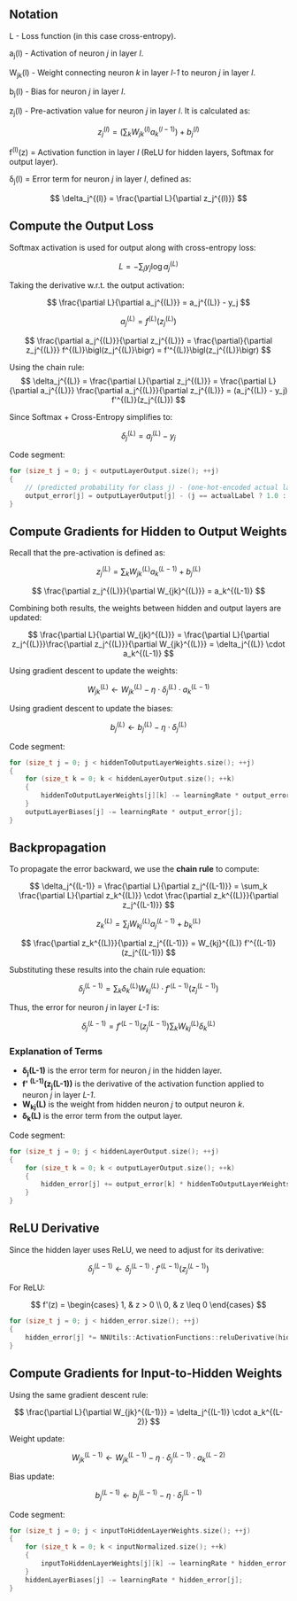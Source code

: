 ## Notation
L - Loss function (in this case cross-entropy).

a<sub>j</sub>(l) - Activation of neuron *j* in layer *l*.

W<sub>jk</sub>(l) - Weight connecting neuron *k* in layer *l-1* to neuron *j* in layer *l*.

b<sub>j</sub>(l) - Bias for neuron *j* in layer *l*.

z<sub>j</sub>(l) - Pre-activation value for neuron *j* in layer *l*. It is calculated as:

$$
z_j^{(l)} = (\sum_k W_{jk}^{(l)} a_k^{(l-1)}) + b_j^{(l)}
$$

f<sup>(l)</sup>(z) = Activation function in layer *l* (ReLU for hidden layers, Softmax for output layer).

δ<sub>j</sub>(l) = Error term for neuron *j* in layer *l*, defined as:

$$
\delta_j^{(l)} = \frac{\partial L}{\partial z_j^{(l)}}
$$

## Compute the Output Loss
Softmax activation is used for output along with cross-entropy loss:

$$
L = - \sum_j y_j \log a_j^{(L)}
$$

Taking the derivative w.r.t. the output activation:

$$
\frac{\partial L}{\partial a_j^{(L)}} = a_j^{(L)} - y_j
$$

$$
a_j^{(L)} = f^{(L)}\bigl(z_j^{(L)}\bigr)
$$


$$
\frac{\partial a_j^{(L)}}{\partial z_j^{(L)}} = \frac{\partial}{\partial z_j^{(L)}} f^{(L)}\bigl(z_j^{(L)}\bigr) = f'^{(L)}\bigl(z_j^{(L)}\bigr)
$$

Using the chain rule:
$$
\delta_j^{(L)} = \frac{\partial L}{\partial z_j^{(L)}} = \frac{\partial L}{\partial a_j^{(L)}} \frac{\partial a_j^{(L)}}{\partial z_j^{(L)}} = (a_j^{(L)} - y_j) f'^{(L)}(z_j^{(L)})
$$

Since Softmax + Cross-Entropy simplifies to:

$$
\delta_j^{(L)} = a_j^{(L)} - y_j
$$

Code segment:
```c++
for (size_t j = 0; j < outputLayerOutput.size(); ++j)
{
    // (predicted probability for class j) - (one-hot-encoded actual label (correct 1, incorrect 0))
    output_error[j] = outputLayerOutput[j] - (j == actualLabel ? 1.0 : 0.0);
}

```

## Compute Gradients for Hidden to Output Weights
Recall that the pre-activation is defined as:

$$
z_j^{(L)} = \sum_k W_{jk}^{(L)} a_k^{(L-1)} + b_j^{(L)}
$$

$$
\frac{\partial z_j^{(L)}}{\partial W_{jk}^{(L)}} = a_k^{(L-1)}
$$

Combining both results, the weights between hidden and output layers are updated:

$$
\frac{\partial L}{\partial W_{jk}^{(L)}} = \frac{\partial L}{\partial z_j^{(L)}}\frac{\partial z_j^{(L)}}{\partial W_{jk}^{(L)}} = \delta_j^{(L)} \cdot a_k^{(L-1)}
$$

Using gradient descent to update the weights:

$$
W_{jk}^{(L)} \gets W_{jk}^{(L)} - \eta \cdot \delta_j^{(L)} \cdot a_k^{(L-1)}
$$

Using gradient descent to update the biases:

$$
b_j^{(L)} \gets b_j^{(L)} - \eta \cdot \delta_j^{(L)}
$$

Code segment:
```c++
for (size_t j = 0; j < hiddenToOutputLayerWeights.size(); ++j)
{
    for (size_t k = 0; k < hiddenLayerOutput.size(); ++k)
    {
        hiddenToOutputLayerWeights[j][k] -= learningRate * output_error[j] * hiddenLayerOutput[k];
    }
    outputLayerBiases[j] -= learningRate * output_error[j];
}
```

## Backpropagation
To propagate the error backward, we use the **chain rule** to compute:

$$
\delta_j^{(L-1)} = \frac{\partial L}{\partial z_j^{(L-1)}} = \sum_k \frac{\partial L}{\partial z_k^{(L)}} \cdot \frac{\partial z_k^{(L)}}{\partial z_j^{(L-1)}}
$$

$$
z_k^{(L)} = \sum_j W_{kj}^{(L)} a_j^{(L-1)} + b_k^{(L)}
$$

$$
\frac{\partial z_k^{(L)}}{\partial z_j^{(L-1)}} = W_{kj}^{(L)} f'^{(L-1)}(z_j^{(L-1)})
$$

Substituting these results into the chain rule equation:

$$
\delta_j^{(L-1)} = \sum_k \delta_k^{(L)} W_{kj}^{(L)} \cdot f'^{(L-1)}(z_j^{(L-1)})
$$

Thus, the error for neuron *j* in layer *L-1* is:

$$
\delta_j^{(L-1)} = f'^{(L-1)}(z_j^{(L-1)}) \sum_k W_{kj}^{(L)} \delta_k^{(L)}
$$

### **Explanation of Terms**
- **δ<sub>j</sub>(L-1)** is the error term for neuron *j* in the hidden layer.
- **f' <sup>(L-1)</sup>(z<sub>j</sub>(L-1))** is the derivative of the activation function applied to neuron *j* in layer *L-1*.
- **W<sub>kj</sub>(L)** is the weight from hidden neuron *j* to output neuron *k*.
- **δ<sub>k</sub>(L)** is the error term from the output layer.

Code segment:
```c++
for (size_t j = 0; j < hiddenLayerOutput.size(); ++j)
{
    for (size_t k = 0; k < outputLayerOutput.size(); ++k)
    {
        hidden_error[j] += output_error[k] * hiddenToOutputLayerWeights[k][j];
    }
}
```

## ReLU Derivative
Since the hidden layer uses ReLU, we need to adjust for its derivative:

$$
\delta_j^{(L-1)} \gets \delta_j^{(L-1)} \cdot f'^{(L-1)}(z_j^{(L-1)})
$$

For ReLU:

$$
f'(z) = \begin{cases} 
1, & z > 0 \\ 
0, & z \leq 0 
\end{cases}
$$

```c++
for (size_t j = 0; j < hidden_error.size(); ++j)
{
    hidden_error[j] *= NNUtils::ActivationFunctions::reluDerivative(hiddenLayerOutput[j]);
}
```

## Compute Gradients for Input-to-Hidden Weights
Using the same gradient descent rule:

$$
\frac{\partial L}{\partial W_{jk}^{(L-1)}} = \delta_j^{(L-1)} \cdot a_k^{(L-2)}
$$

Weight update:

$$
W_{jk}^{(L-1)} \gets W_{jk}^{(L-1)} - \eta \cdot \delta_j^{(L-1)} \cdot a_k^{(L-2)}
$$

Bias update:

$$
b_j^{(L-1)} \gets b_j^{(L-1)} - \eta \cdot \delta_j^{(L-1)}
$$

Code segment:
```c++
for (size_t j = 0; j < inputToHiddenLayerWeights.size(); ++j)
{
    for (size_t k = 0; k < inputNormalized.size(); ++k)
    {
        inputToHiddenLayerWeights[j][k] -= learningRate * hidden_error[j] * inputNormalized[k];
    }
    hiddenLayerBiases[j] -= learningRate * hidden_error[j];
}
```